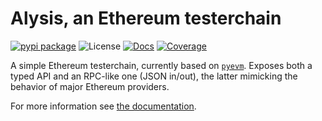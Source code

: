 Alysis, an Ethereum testerchain
===============================

[![pypi package][pypi-image]][pypi-link] ![License][pypi-license-image] [![Docs][rtd-image]][rtd-link] [![Coverage][cov-image]][cov-link]

A simple Ethereum testerchain, currently based on [`pyevm`](https://pypi.org/project/py-evm/). Exposes both a typed API and an RPC-like one (JSON in/out), the latter mimicking the behavior of major Ethereum providers.

For more information see [the documentation](https://alysis.readthedocs.io/en/latest/).


[pypi-image]: https://img.shields.io/pypi/v/alysis
[pypi-link]: https://pypi.org/project/alysis/
[pypi-license-image]: https://img.shields.io/pypi/l/alysis
[rtd-image]: https://readthedocs.org/projects/alysis/badge/?version=latest
[rtd-link]: https://alysis.readthedocs.io/en/latest/
[cov-image]: https://codecov.io/gh/fjarri-eth/alysis/branch/master/graph/badge.svg?token=RZP1LK1HB2
[cov-link]: https://codecov.io/gh/fjarri-eth/alysis
